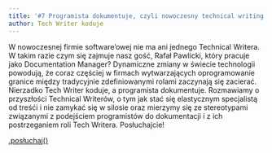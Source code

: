 ```yaml
---
title: '#7 Programista dokumentuje, czyli nowoczesny technical writing'
author: Tech Writer koduje
---
```


W nowoczesnej firmie software’owej nie ma ani jednego Technical Writera. W takim
razie czym się zajmuje nasz gość, Rafał Pawlicki, który pracuje jako
Documentation Manager? Dynamiczne zmiany w świecie technologii powodują, że
coraz częściej w firmach wytwarzających oprogramowanie granice między
tradycyjnie zdefiniowanymi rolami zaczynają się zacierać. Nierzadko Tech Writer
koduje, a programista dokumentuje. Rozmawiamy o przyszłości Technical Writerów,
o tym jak stać się elastycznym specjalistą od treśći i nie zamykać się w silosie
oraz mierzymy się ze stereotypami związanymi z podejściem programistów do
dokumentacji i z ich postrzeganiem roli Tech Writera. Posłuchajcie!

<a class="brandButton" href="https://anchor.fm/docdeveloper/episodes/7-Programista-dokumentuje--czyli-nowoczesny-technical-writing-e54pnt/a-aluh84" target="_blank" rel="noopener noreferrer">.posłuchaj()</a>
